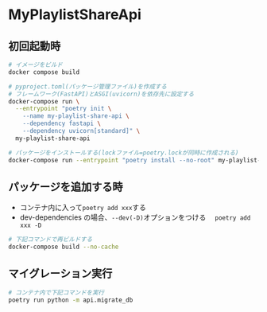 # MyPlaylistShareApi

## 初回起動時
```sh
# イメージをビルド
docker compose build

# pyproject.toml(パッケージ管理ファイル)を作成する
# フレームワーク(FastAPI)とASGI(uvicorn)を依存先に設定する
docker-compose run \
  --entrypoint "poetry init \
    --name my-playlist-share-api \
    --dependency fastapi \
    --dependency uvicorn[standard]" \
  my-playlist-share-api

# パッケージをインストールする(lockファイル=poetry.lockが同時に作成される)
docker-compose run --entrypoint "poetry install --no-root" my-playlist-share-api
```
## パッケージを追加する時
* コンテナ内に入って`poetry add xxx`する
* dev-dependencies の場合、`--dev(-D)`オプションをつける
　`poetry add xxx -D`
```sh
# 下記コマンドで再ビルドする
docker-compose build --no-cache
```

## マイグレーション実行
```sh
# コンテナ内で下記コマンドを実行
poetry run python -m api.migrate_db
```